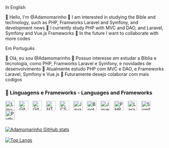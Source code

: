 In English

👋 Hello, I'm @Adamomarinho
👀 I am interested in studying the Bible and technology, such as PHP, Framworks Laravel and Symfony, and development news
🌱 I currently study PHP with MVC and DAO, and Laravel, Symfony and Vue.js Frameworks
💞️ In the future I want to collaborate with more codes

Em Português

👋 Olá, eu sou @Adamomarinho
👀 Possuo interesse em estudar a Biblia e tecnologia, como PHP, Framworks Laravel e Symfony, e novidades de desenvolvimento
🌱 Atualmente estudo PHP com MVC e DAO, e Frameworks Laravel, Symfony e Vue.js
💞️ Futuramente desejo colaborar com mais codigos

### 🧰 Linguagens e Frameworks - Languages and Frameworks ###

<img align="left" alt="Linux" width="30px" style="padding-right:10px;" src="https://cdn.jsdelivr.net/gh/devicons/devicon/icons/linux/linux-original.svg" />
<img align="left" alt="Git" width="30px" style="padding-right:10px;" src="https://cdn.jsdelivr.net/gh/devicons/devicon/icons/git/git-original.svg" />
<img align="left" alt="GitHub" width="30px" style="padding-right:10px;" src="https://cdn.jsdelivr.net/gh/devicons/devicon/icons/github/github-original.svg" />
<img align="left" alt="HTML5" width="30px" style="padding-right:10px;" src="https://cdn.jsdelivr.net/gh/devicons/devicon/icons/html5/html5-plain.svg" />
<img align="left" alt="CSS3" width="30px" style="padding-right:10px;" src="https://cdn.jsdelivr.net/gh/devicons/devicon/icons/css3/css3-plain.svg" />
<img align="left" alt="JavaScript" width="30px" style="padding-right:10px;" src="https://cdn.jsdelivr.net/gh/devicons/devicon/icons/javascript/javascript-plain.svg" />
<img align="left" alt="Bootstrap" width="30px" style="padding-right:10px;" src="https://cdn.jsdelivr.net/gh/devicons/devicon/icons/bootstrap/bootstrap-original.svg" />
<img align="left" alt="Jquery" width="30px" style="padding-right:10px;" src="https://cdn.jsdelivr.net/gh/devicons/devicon/icons/jquery/jquery-plain.svg" />
<img align="left" alt="PHP" width="30px" style="padding-right:10px;" src="https://cdn.jsdelivr.net/gh/devicons/devicon/icons/php/php-original.svg"/>
<img align="left" alt="Laravel" width="30px" style="padding-right:10px;" src="https://cdn.jsdelivr.net/gh/devicons/devicon/icons/laravel/laravel-plain.svg" />
<img align="left" alt="Symfony" width="30px" style="padding-right:10px;" src="https://cdn.jsdelivr.net/gh/devicons/devicon/icons/symfony/symfony-original.svg" />
<img align="left" alt="Python" width="30px" style="padding-right:10px;" src="https://cdn.jsdelivr.net/gh/devicons/devicon/icons/python/python-plain.svg" />
<br/>
<br/>
<br/>
<br/>

[![Adamomarinho GitHub stats](https://github-readme-stats.vercel.app/api?username=Adamomarinho&show_icons=true)](https://github.com/Adamomarinho/github-readme-stats)
<br/>
<br/>
[![Top Langs](https://github-readme-stats.vercel.app/api/top-langs/?username=Adamomarinho)](https://github.com/Adamomarinho/github-readme-stats)

<br/>
<br/>


